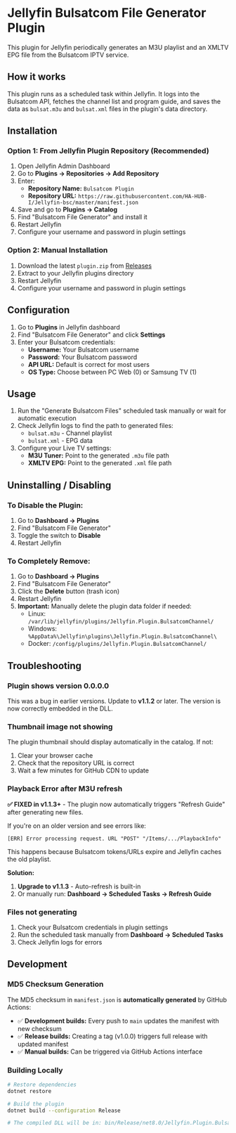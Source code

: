 # Jellyfin Bulsatcom File Generator Plugin

This plugin for Jellyfin periodically generates an M3U playlist and an XMLTV EPG file from the Bulsatcom IPTV service.

## How it works

This plugin runs as a scheduled task within Jellyfin. It logs into the Bulsatcom API, fetches the channel list and program guide, and saves the data as `bulsat.m3u` and `bulsat.xml` files in the plugin's data directory.

## Installation

### Option 1: From Jellyfin Plugin Repository (Recommended)

1. Open Jellyfin Admin Dashboard
2. Go to **Plugins → Repositories → Add Repository**
3. Enter:
   - **Repository Name:** `Bulsatcom Plugin`
   - **Repository URL:** `https://raw.githubusercontent.com/HA-HUB-I/Jellyfin-bsc/master/manifest.json`
4. Save and go to **Plugins → Catalog**
5. Find "Bulsatcom File Generator" and install it
6. Restart Jellyfin
7. Configure your username and password in plugin settings

### Option 2: Manual Installation

1. Download the latest `plugin.zip` from [Releases](https://github.com/HA-HUB-I/Jellyfin-bsc/releases)
2. Extract to your Jellyfin plugins directory
3. Restart Jellyfin
4. Configure your username and password in plugin settings

## Configuration

1. Go to **Plugins** in Jellyfin dashboard
2. Find "Bulsatcom File Generator" and click **Settings**
3. Enter your Bulsatcom credentials:
   - **Username:** Your Bulsatcom username
   - **Password:** Your Bulsatcom password
   - **API URL:** Default is correct for most users
   - **OS Type:** Choose between PC Web (0) or Samsung TV (1)

## Usage

1. Run the "Generate Bulsatcom Files" scheduled task manually or wait for automatic execution
2. Check Jellyfin logs to find the path to generated files:
   - `bulsat.m3u` - Channel playlist
   - `bulsat.xml` - EPG data
3. Configure your Live TV settings:
   - **M3U Tuner:** Point to the generated `.m3u` file path
   - **XMLTV EPG:** Point to the generated `.xml` file path

## Uninstalling / Disabling

### To Disable the Plugin:
1. Go to **Dashboard → Plugins**
2. Find "Bulsatcom File Generator"
3. Toggle the switch to **Disable**
4. Restart Jellyfin

### To Completely Remove:
1. Go to **Dashboard → Plugins**
2. Find "Bulsatcom File Generator"
3. Click the **Delete** button (trash icon)
4. Restart Jellyfin
5. **Important:** Manually delete the plugin data folder if needed:
   - Linux: `/var/lib/jellyfin/plugins/Jellyfin.Plugin.BulsatcomChannel/`
   - Windows: `%AppData%\Jellyfin\plugins\Jellyfin.Plugin.BulsatcomChannel\`
   - Docker: `/config/plugins/Jellyfin.Plugin.BulsatcomChannel/`

## Troubleshooting

### Plugin shows version 0.0.0.0
This was a bug in earlier versions. Update to **v1.1.2** or later. The version is now correctly embedded in the DLL.

### Thumbnail image not showing
The plugin thumbnail should display automatically in the catalog. If not:
1. Clear your browser cache
2. Check that the repository URL is correct
3. Wait a few minutes for GitHub CDN to update

### Playback Error after M3U refresh
**✅ FIXED in v1.1.3+** - The plugin now automatically triggers "Refresh Guide" after generating new files.

If you're on an older version and see errors like:
```
[ERR] Error processing request. URL "POST" "/Items/.../PlaybackInfo"
```

This happens because Bulsatcom tokens/URLs expire and Jellyfin caches the old playlist. 

**Solution:**
1. **Upgrade to v1.1.3** - Auto-refresh is built-in
2. Or manually run: **Dashboard → Scheduled Tasks → Refresh Guide**

### Files not generating
1. Check your Bulsatcom credentials in plugin settings
2. Run the scheduled task manually from **Dashboard → Scheduled Tasks**
3. Check Jellyfin logs for errors

## Development

### MD5 Checksum Generation

The MD5 checksum in `manifest.json` is **automatically generated** by GitHub Actions:

- ✅ **Development builds:** Every push to `main` updates the manifest with new checksum
- ✅ **Release builds:** Creating a tag (v1.0.0) triggers full release with updated manifest
- ✅ **Manual builds:** Can be triggered via GitHub Actions interface

### Building Locally

```bash
# Restore dependencies
dotnet restore

# Build the plugin
dotnet build --configuration Release

# The compiled DLL will be in: bin/Release/net8.0/Jellyfin.Plugin.BulsatcomChannel.dll
```

